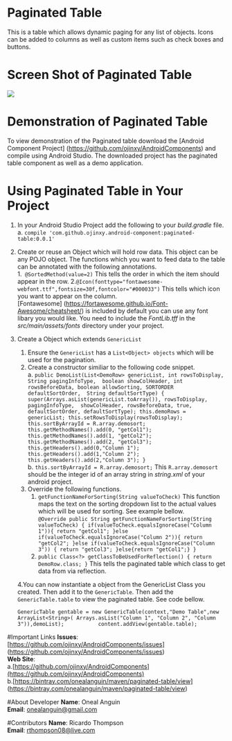 # Paginated Table 
This is a table which allows dynamic paging for any list of objects. Icons can be added to columns
as well as custom items such as check boxes and buttons.

# Screen Shot of Paginated Table 
<img src="https://s3.amazonaws.com/androidcomponents/paginatedtable/ScreenShotPaginatedTable.PNG"/>

# Demonstration of Paginated Table
To view demonstration of the Paginated table download the [Android Component Project]
(https://github.com/ojinxy/AndroidComponents) and compile
using Android Studio. The downloaded project has the paginated table component as well as a 
demo application.

# Using Paginated Table in Your Project
1. In your Android Studio Project add the following to your <i>build.gradle</i> file.  
    a. `compile 'com.github.ojinxy.android-component:paginated-table:0.0.1'`  
    
2. Create or reuse an Object which will hold row data. This object can be any POJO object. The
functions which you want to feed data to the table can be annotated with the following annotations.  
    1.` @SortedMethod(value=2)` This tells the order in which the item should appear in the row.
    2.`@Icon(fonttype="fontawesome-webfont.ttf",fontsize=30f,fontcolor="#000033")` This tells 
    which icon you want to appear on the column.  
    [Fontawesome] (https://fortawesome.github.io/Font-Awesome/cheatsheet/) is included by 
    default you can use any
    font libary you would like. You need to include the <i>FontLib.tff</i> in the 
    <i>src/main/assets/fonts</i> directory under your project. 
3. Create a Object which extends `GenericList`  
    1. Ensure the `GenericList` has a `List<Object> objects` which will be used for the pagination.
    2. Create a constructor similiar to the following code snippet.  
        a.  `public DemoList(List<DemoRow> genericList, int rowsToDisplay, String pagingInfoType, 
        boolean showColHeader, int rowsBeforeData, boolean allowSorting, SORTORDER defaultSortOrder, 
        String defaultSortType) {
                  super(Arrays.asList(genericList.toArray()), rowsToDisplay, pagingInfoType, 
                  showColHeader, rowsBeforeData, true, defaultSortOrder, defaultSortType);
                  this.demoRows = genericList;
                  this.setRowsToDisplay(rowsToDisplay);
                  this.sortByArrayId = R.array.demosort;
                  this.getMethodNames().add(0, "getCol1");
                  this.getMethodNames().add(1, "getCol2");
                  this.getMethodNames().add(2, "getCol3");
                  this.getHeaders().add(0,"Column 1");
                  this.getHeaders().add(1,"Column 2");
                  this.getHeaders().add(2,"Column 3");
              }`  
          b. `this.sortByArrayId = R.array.demosort;` This `R.array.demosort` should be the integer 
          id of an array string in <i>string.xml</i> of your android project.  
     3. Override the following functions.  
        1. `getFunctionNameForSorting(String valueToCheck)` 
        This function maps the text on the sorting dropdown list to the actual values which will 
        be used for sorting. See example bellow.  
        `@Override
               public String getFunctionNameForSorting(String valueToCheck) {
                   if(valueToCheck.equalsIgnoreCase("Column 1")){
                       return "getCol1";
                   }else if(valueToCheck.equalsIgnoreCase("Column 2")){
                       return "getCol2";
                   }else if(valueToCheck.equalsIgnoreCase("Column 3")) {
                       return "getCol3";
                   }else{return "getCol1";}
               }`
        2. `public Class<?> getClassToBeUsedForReflection() {
                     return DemoRow.class;
                 }` This tells the paginated table which class to get data from via reflection.
                   
    4.You can now instantiate a object from the GenericList Class you created. Then add it to the 
    `GenericTable`. Then add the `GenericTable.table` to view the paginated table. See code bellow.   
    
    `GenericTable gentable = new GenericTable(context,"Demo Table",new ArrayList<String>(
              Arrays.asList("Column 1", "Column 2", "Column 3")),demoList);          
                content.addView(gentable.table);`
     
#Important Links
<b>Issues</b>:
[https://github.com/ojinxy/AndroidComponents/issues]
(https://github.com/ojinxy/AndroidComponents/issues)  
<b>Web Site</b>:  
    a.[https://github.com/ojinxy/AndroidComponents](https://github.com/ojinxy/AndroidComponents)  
    b.[https://bintray.com/onealanguin/maven/paginated-table/view] 
    (https://bintray.com/onealanguin/maven/paginated-table/view)
    
    

#About Developer
<b>Name</b>: Oneal Anguin  
<b>Email</b>: onealanguin@gmail.com

#Contributors
<b>Name</b>: Ricardo Thompson  
<b>Email</b>: rthompson08@live.com

              
